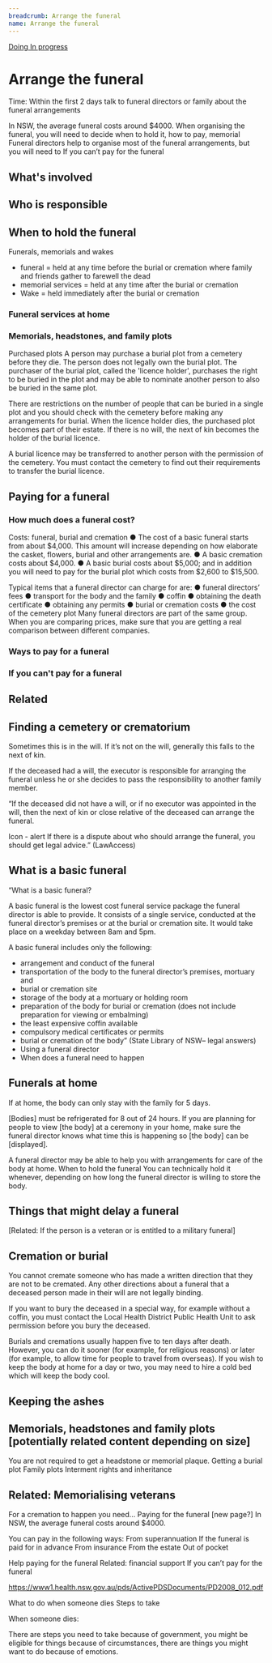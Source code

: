 ```yaml
---
breadcrumb: Arrange the funeral
name: Arrange the funeral
---
```

<a class="au-progress-indicator__link au-progress-indicator__link--doing" href="#url">
      <span class="au-progress-indicator__status">Doing</span>
      In progress
    </a>

Arrange the funeral
===========================

Time: Within the first 2 days talk to funeral directors or family about the funeral arrangements

In NSW, the average funeral costs around $4000. When organising the funeral, you will need to decide when to hold it, how to pay, memorial Funeral directors help to organise most of the funeral arrangements, but you will need to If you can’t pay for the funeral

## What's involved
## Who is responsible

## When to hold the funeral

Funerals, memorials and wakes
* funeral = held at any time before the burial or cremation where family and friends gather to farewell the dead
* memorial services = held at any time after the burial or cremation
* Wake = held immediately after the burial or cremation

### Funeral services at home
### Memorials, headstones, and family plots

Purchased plots
A person may purchase a burial plot from a cemetery before they die. The person does not legally own the burial plot. The purchaser of the burial plot, called the 'licence holder', purchases the right to be buried in the plot and may be able to nominate another person to also be buried in the same plot.

There are restrictions on the number of people that can be buried in a single plot and you should check with the cemetery before making any arrangements for burial. When the licence holder dies, the purchased plot becomes part of their estate. If there is no will, the next of kin becomes the holder of the burial licence.

A burial licence may be transferred to another person with the permission of the cemetery. You must contact the cemetery to find out their requirements to transfer the burial licence.

<!-- http://www.lawaccess.nsw.gov.au/Pages/representing/after_someone_dies/funerals/paying_for_the_funeral.aspx -->


## Paying for a funeral
### How much does a funeral cost?
Costs: funeral, burial and
cremation
● The cost of a basic funeral starts from
about $4,000. This amount will increase
depending on how elaborate the casket,
flowers, burial and other arrangements
are.
● A basic cremation costs about $4,000.
● A basic burial costs about $5,000; and in
addition you will need to pay for the burial
plot which costs from $2,600 to $15,500.

Typical items that a funeral director can
charge for are:
● funeral directors’ fees
● transport for the body and the family
● coffin
● obtaining the death certificate
● obtaining any permits
● burial or cremation costs
● the cost of the cemetery plot
Many funeral directors are part of the same
group. When you are comparing prices, make
sure that you are getting a real comparison
between different companies.

<!-- COTA victoria -->

### Ways to pay for a funeral
### If you can't pay for a funeral
## Related
## Finding a cemetery or crematorium


Sometimes this is in the will. If it’s not on the will, generally this falls to the next of kin.

If the deceased had a will, the executor is responsible for arranging the funeral unless he or she decides to pass the responsibility to another family member.

“If the deceased did not have a will, or if no executor was appointed in the will, then the next of kin or close relative of the deceased can arrange the funeral.

Icon - alert   If there is a dispute about who should arrange the funeral, you should get legal advice.” (LawAccess)

## What is a basic funeral
“What is a basic funeral?

A basic funeral is the lowest cost funeral service package the funeral director is able to provide. It consists of a single service, conducted at the funeral director’s premises or at the burial or cremation site. It would take place on a weekday between 8am and 5pm.

A basic funeral includes only the following:

* arrangement and conduct of the funeral
* transportation of the body to the funeral director’s premises, mortuary and
* burial or cremation site
* storage of the body at a mortuary or holding room
* preparation of the body for burial or cremation (does not include preparation for viewing or embalming)
* the least expensive coffin available
* compulsory medical certificates or permits
* burial or cremation of the body” (State Library of NSW– legal answers)
* Using a funeral director
* When does a funeral need to happen

<!-- this is taken from the state library legal matters website -->

## Funerals at home
If at home, the body can only stay with the family for 5 days.

[Bodies] must be refrigerated for 8 out of 24 hours. If you are planning for people to view [the body] at a ceremony in your home, make sure the funeral director knows what time this is happening so [the body] can be [displayed].

A funeral director may be able to help you with arrangements for care of the body at home.
When to hold the funeral
You can technically hold it whenever, depending on how long the funeral director is willing to store the body.

## Things that might delay a funeral

[Related: If the person is a veteran or is entitled to a military funeral]

## Cremation or burial
You cannot cremate someone who has made a written direction that they are not to be cremated. Any other directions about a funeral that a deceased person made in their will are not legally binding.

If you want to bury the deceased in a special way, for example without a coffin, you must contact the Local Health District Public Health Unit to ask permission before you bury the deceased.

Burials and cremations usually happen five to
ten days after death. However, you can do it
sooner (for example, for religious reasons) or
later (for example, to allow time for people to
travel from overseas). If you wish to keep the
body at home for a day or two, you may need
to hire a cold bed which will keep the body
cool.

<!-- cota victoria - death of a partner -->


## Keeping the ashes

## Memorials, headstones and family plots [potentially related content depending on size]

You are not required to get a headstone or memorial plaque.
Getting a burial plot
Family plots
Interment rights and inheritance

## Related: Memorialising veterans

For a cremation to happen you need…
Paying for the funeral [new page?]
In NSW, the average funeral costs around $4000.



You can pay in the following ways:
From superannuation
If the funeral is paid for in advance
From insurance
From the estate
Out of pocket



Help paying for the funeral
Related: financial support
If you can’t pay for the funeral

https://www1.health.nsw.gov.au/pds/ActivePDSDocuments/PD2008_012.pdf

What to do when someone dies
Steps to take

When someone dies:

There are steps you need to take because of government,
you might be eligible for things because of circumstances,
there are things you might want to do because of emotions.
